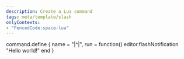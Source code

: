 ```yaml
---
description: Create a Lua command
tags: meta/template/slash
onlyContexts:
- "FencedCode:space-lua"
---
```

command.define {
  name = "|^|",
  run = function()
    editor.flashNotification "Hello world!"
  end
}